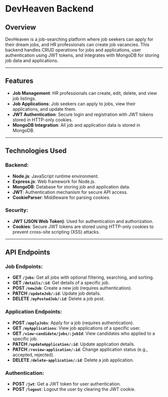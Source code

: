 # DevHeaven Backend

## Overview

DevHeaven is a job-searching platform where job seekers can apply for their dream jobs, and HR professionals can create job vacancies. This backend handles CRUD operations for jobs and applications, user authentication using JWT tokens, and integrates with MongoDB for storing job data and applications.

---

## Features

- **Job Management**: HR professionals can create, edit, delete, and view job listings.
- **Job Applications**: Job seekers can apply to jobs, view their applications, and update them.
- **JWT Authentication**: Secure login and registration with JWT tokens stored in HTTP-only cookies.
- **MongoDB Integration**: All job and application data is stored in MongoDB.

---

## Technologies Used

### Backend:
- **Node.js**: JavaScript runtime environment.
- **Express.js**: Web framework for Node.js.
- **MongoDB**: Database for storing job and application data.
- **JWT**: Authentication mechanism for secure API access.
- **CookieParser**: Middleware for parsing cookies.

### Security:
- **JWT (JSON Web Token)**: Used for authentication and authorization.
- **Cookies**: Secure JWT tokens are stored using HTTP-only cookies to prevent cross-site scripting (XSS) attacks.

---

## API Endpoints

### Job Endpoints:

- **GET `/jobs`**: Get all jobs with optional filtering, searching, and sorting.
- **GET `/details/:id`**: Get details of a specific job.
- **POST `/newJob`**: Create a new job (requires authentication).
- **PATCH `/updateJob/:id`**: Update job details.
- **DELETE `/myPostedJob/:id`**: Delete a job post.

### Application Endpoints:

- **POST `/applyJobs`**: Apply for a job (requires authentication).
- **GET `/myApplications`**: View job applications of a specific user.
- **GET `/view-candidate/jobs/:jobId`**: View candidates who applied to a specific job.
- **PATCH `/updateApplication/:id`**: Update application details.
- **PATCH `/review-application/:id`**: Change application status (e.g., accepted, rejected).
- **DELETE `/delete-application/:id`**: Delete a job application.

### Authentication:

- **POST `/jwt`**: Get a JWT token for user authentication.
- **POST `/logout`**: Logout the user by clearing the JWT cookie.
